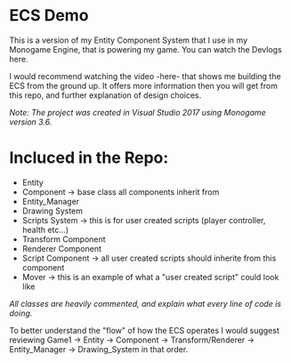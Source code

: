 # ECS Demo


This is a version of my Entity Component System that I use in my Monogame Engine, that is powering my game. You can watch the Devlogs here. 

I would recommend watching the video -here- that shows me building the ECS from the ground up. It offers more information then you will get from this repo, and further explanation of design choices.


_Note: The project was created in Visual Studio 2017 using Monogame version 3.6._

# Incluced in the Repo: 
- Entity
- Component -> base class all components inherit from
- Entity_Manager
- Drawing System
- Scripts System -> this is for user created scripts (player controller, health etc...)
- Transform Component
- Renderer Component
- Script Component -> all user created scripts should inherite from this component
- Mover -> this is an example of what a  "user created script" could look like


_All classes are heavily commented, and explain what every line of code is doing._

To better understand the "flow" of how the ECS operates I would suggest reviewing 
Game1 -> Entity -> Component -> Transform/Renderer -> Entity_Manager -> Drawing_System in that order. 




